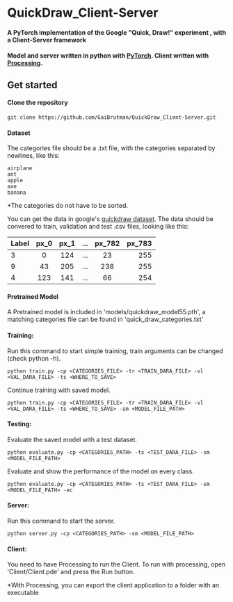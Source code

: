 # QuickDraw_Client-Server
#### A PyTorch implementation of the Google "Quick, Draw!" experiment , with a Client-Server framework

#### Model and server written in python with [PyTorch](https://pytorch.org). Client written with [Processing](http://processing.org).


## Get started

#### Clone the repository
```
git clone https://github.com/GaiBrutman/QuickDraw_Client-Server.git
```

#### Dataset
The categories file should be a .txt file, with the categories separated by newlines, like this:
```
airplane
ant
apple
axe
banana
```
*The categories do not have to be sorted.

You can get the data in google's [quickdraw dataset](https://github.com/googlecreativelab/quickdraw-dataset).
The data should be convered to train, validation and test .csv files, looking like this:

| Label    | px_0     | px_1     |...       |px_782    |px_783    |
| -------- |:--------:|:--------:|:--------:|:--------:| --------:|
| 3        | 0        | 124      | ...      | 23       | 255      |
| 9        | 43       | 205      | ...      | 238      | 255      |
| 4        | 123      | 141      | ...      | 66       | 254      |

#### Pretrained Model
A Pretrained model is included in 'models/quickdraw_model55.pth', a matching categories file can be found in 'quick_draw_categories.txt'


#### Training:
Run this command to start simple training, train arguments can be changed (check python -h).

```
python train.py -cp <CATEGORIES_FILE> -tr <TRAIN_DARA_FILE> -vl <VAL_DARA_FILE> -ts <WHERE_TO_SAVE>
```

Continue training with saved model.
```
python train.py -cp <CATEGORIES_FILE> -tr <TRAIN_DARA_FILE> -vl <VAL_DARA_FILE> -ts <WHERE_TO_SAVE> -sm <MODEL_FILE_PATH>
```

#### Testing:

Evaluate the saved model with a test dataset.
```
python evaluate.py -cp <CATEGORIES_PATH> -ts <TEST_DARA_FILE> -sm <MODEL_FILE_PATH>
```

Evaluate and show the performance of the model on every class.
```
python evaluate.py -cp <CATEGORIES_PATH> -ts <TEST_DARA_FILE> -sm <MODEL_FILE_PATH> -ec
```

#### Server:
Run this command to start the server.

```
python server.py -cp <CATEGORIES_PATH> -sm <MODEL_FILE_PATH>
```

#### Client:
You need to have Processing to run the Client.
To run with processing, open 'Client/Client.pde' and press the Run button.

*With Processing, you can export the client application to a folder with an executable


